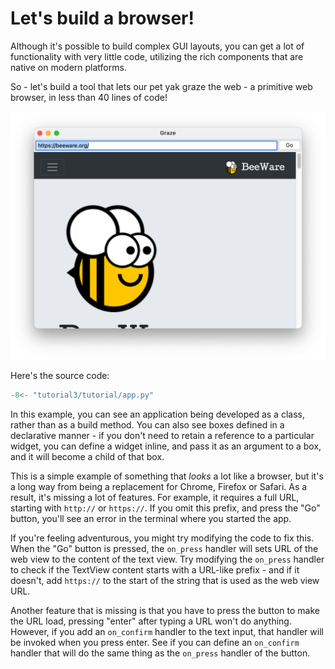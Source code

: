 # Let's build a browser!

Although it's possible to build complex GUI layouts, you can get a lot of functionality with very little code, utilizing the rich components that are native on modern platforms.

So - let's build a tool that lets our pet yak graze the web - a primitive web browser, in less than 40 lines of code!

![image](images/tutorial-3.png)

Here's the source code:

```python
-8<- "tutorial3/tutorial/app.py"
```

In this example, you can see an application being developed as a class, rather than as a build method. You can also see boxes defined in a declarative manner - if you don't need to retain a reference to a particular widget, you can define a widget inline, and pass it as an argument to a box, and it will become a child of that box.

This is a simple example of something that *looks* a lot like a browser, but it's a long way from being a replacement for Chrome, Firefox or Safari. As a result, it's missing a lot of features. For example, it requires a full URL, starting with `http://` or `https://`. If you omit this prefix, and press the "Go" button, you'll see an error in the terminal where you started the app.

If you're feeling adventurous, you might try modifying the code to fix this. When the "Go" button is pressed, the `on_press` handler will sets URL of the web view to the content of the text view. Try modifying the `on_press` handler to check if the TextView content starts with a URL-like prefix - and if it doesn't, add `https://` to the start of the string that is used as the web view URL.

Another feature that is missing is that you have to press the button to make the URL load, pressing "enter" after typing a URL won't do anything. However, if you add an `on_confirm` handler to the text input, that handler will be invoked when you press enter. See if you can define an `on_confirm` handler that will do the same thing as the `on_press` handler of the button.
